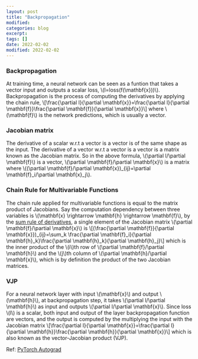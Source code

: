 ```yaml
---
layout: post
title: "Backpropagation"
modified:
categories: blog
excerpt:
tags: []
date: 2022-02-02
modified: 2022-02-02
---
```


### Backpropagation
At training time, a neural network can be seen as a funtion that takes a vector input and outputs a scalar loss, \\(l=loss(f(\mathbf{x}))\\). 
Backpropagation is the process of computing the derivatives by applying the chain rule,
\\[\frac{\partial l}{\partial \mathbf{x}}=\frac{\partial l}{\partial \mathbf{f}}\frac{\partial \mathbf{f}}{\partial \mathbf{x}}\\]
where \\(\mathbf{f}\\) is the network predictions, which is usually a vector.

### Jacobian matrix
The derivative of a scalar w.r.t a vector is a vector is of the same shape as the input.
The derivative of a vector w.r.t a vector is a vector is a matrix known as the Jacobian matrix.
So in the above formula, \\(\partial l/\partial \mathbf{f}\\) is a vector, \\(\partial \mathbf{f}/\partial \mathbf{x}\\) is a matrix where \\((\partial \mathbf{f}/\partial \mathbf{x})_{ij}=\partial \mathbf{f}_i/\partial \mathbf{x}_j\\).


### Chain Rule for Multivariable Functions
The chain rule applied for multivariable functions is equal to the matrix product of Jacobians.
Say the computation dependency between three variables is \\(\mathbf{x} \rightarrow \mathbf{h} \rightarrow \mathbf{f}\\),
by the [sum rule of derivatives](https://en.wikipedia.org/wiki/Differentiation_rules#Differentiation_is_linear), a single element of the Jacobian matrix \\(\partial \mathbf{f}/\partial \mathbf{x}\\) is
\\[(\frac{\partial \mathbf{f}}{\partial \mathbf{x}})_{ij}=\sum_k \frac{\partial \mathbf{f}_i}{\partial \mathbf{h}_k}\frac{\partial \mathbf{h}_k}{\partial \mathbf{h}_j}\\]
which is the inner product of the \\(i\\)th row of \\(\partial \mathbf{f}/\partial \mathbf{h}\\) and the \\(j\\)th column of \\(\partial \mathbf{h}/\partial \mathbf{x}\\), which is by definition the product of the two Jacobian matrices.


### VJP
For a neural network layer with input \\(\mathbf{x}\\) and output \\(\mathbf{h}\\), at backpropagation step, it takes \\(\partial l/\partial \mathbf{h}\\) as input and outputs \\(\partial l/\partial \mathbf{x}\\). 
Since loss \\(l\\) is a scalar, both input and output of the layer backpropagation function are vectors, and the output is computed by the multiplying the input with the Jacobian matrix
\\[\frac{\partial l}{\partial \mathbf{x}}=\frac{\partial l}{\partial \mathbf{h}}\frac{\partial \mathbf{h}}{\partial \mathbf{x}}\\]
which is also known as the vector-Jacobian product (VJP).

Ref: [PyTorch Autograd](https://pytorch.org/tutorials/beginner/introyt/autogradyt_tutorial.html#advanced-topic-more-autograd-detail-and-the-high-level-api)


